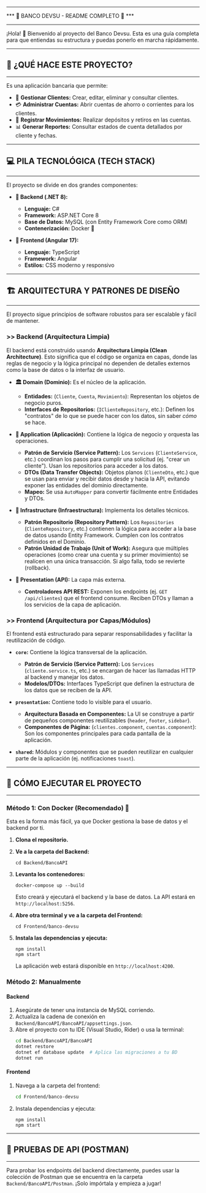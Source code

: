 
***************************************************
*** 🏦 BANCO DEVSU - README COMPLETO 🏦 ***
***************************************************

¡Hola! 👋 Bienvenido al proyecto del Banco Devsu. Esta es una guía completa para que entiendas su estructura y puedas ponerlo en marcha rápidamente.

---
## 🎯 ¿QUÉ HACE ESTE PROYECTO?
---
Es una aplicación bancaria que permite:
* 👤 **Gestionar Clientes:** Crear, editar, eliminar y consultar clientes.
* 💳 **Administrar Cuentas:** Abrir cuentas de ahorro o corrientes para los clientes.
* 💸 **Registrar Movimientos:** Realizar depósitos y retiros en las cuentas.
* 📊 **Generar Reportes:** Consultar estados de cuenta detallados por cliente y fechas.

---
## 💻 PILA TECNOLÓGICA (TECH STACK)
---
El proyecto se divide en dos grandes componentes:

* **🚀 Backend (.NET 8):**
    * **Lenguaje:** C#
    * **Framework:** ASP.NET Core 8
    * **Base de Datos:** MySQL (con Entity Framework Core como ORM)
    * **Contenerización:** Docker 🐳

* **🎨 Frontend (Angular 17):**
    * **Lenguaje:** TypeScript
    * **Framework:** Angular
    * **Estilos:** CSS moderno y responsivo

---
## 🏗️ ARQUITECTURA Y PATRONES DE DISEÑO
---
El proyecto sigue principios de software robustos para ser escalable y fácil de mantener.

### >> Backend (Arquitectura Limpia)

El backend está construido usando **Arquitectura Limpia (Clean Architecture)**. Esto significa que el código se organiza en capas, donde las reglas de negocio y la lógica principal no dependen de detalles externos como la base de datos o la interfaz de usuario.

* **🏛️ Domain (Dominio):** Es el núcleo de la aplicación.
    * **Entidades:** (`Cliente`, `Cuenta`, `Movimiento`): Representan los objetos de negocio puros.
    * **Interfaces de Repositorios:** (`IClienteRepository`, etc.): Definen los "contratos" de lo que se puede hacer con los datos, sin saber *cómo* se hace.

* **🧠 Application (Aplicación):** Contiene la lógica de negocio y orquesta las operaciones.
    * **Patrón de Servicio (Service Pattern):** Los `Services` (`ClienteService`, etc.) coordinan los pasos para cumplir una solicitud (ej. "crear un cliente"). Usan los repositorios para acceder a los datos.
    * **DTOs (Data Transfer Objects):** Objetos planos (`ClienteDto`, etc.) que se usan para enviar y recibir datos desde y hacia la API, evitando exponer las entidades del dominio directamente.
    * **Mapeo:** Se usa `AutoMapper` para convertir fácilmente entre Entidades y DTOs.

* **🔌 Infrastructure (Infraestructura):** Implementa los detalles técnicos.
    * **Patrón Repositorio (Repository Pattern):** Los `Repositories` (`ClienteRepository`, etc.) contienen la lógica para acceder a la base de datos usando Entity Framework. Cumplen con los contratos definidos en el Dominio.
    * **Patrón Unidad de Trabajo (Unit of Work):** Asegura que múltiples operaciones (como crear una cuenta y su primer movimiento) se realicen en una única transacción. Si algo falla, todo se revierte (rollback).

* **📡 Presentation (API):** La capa más externa.
    * **Controladores API REST:** Exponen los endpoints (ej. `GET /api/clientes`) que el frontend consume. Reciben DTOs y llaman a los servicios de la capa de aplicación.

### >> Frontend (Arquitectura por Capas/Módulos)

El frontend está estructurado para separar responsabilidades y facilitar la reutilización de código.

* **`core`:** Contiene la lógica transversal de la aplicación.
    * **Patrón de Servicio (Service Pattern):** Los `Services` (`cliente.service.ts`, etc.) se encargan de hacer las llamadas HTTP al backend y manejar los datos.
    * **Modelos/DTOs:** Interfaces TypeScript que definen la estructura de los datos que se reciben de la API.

* **`presentation`:** Contiene todo lo visible para el usuario.
    * **Arquitectura Basada en Componentes:** La UI se construye a partir de pequeños componentes reutilizables (`header`, `footer`, `sidebar`).
    * **Componentes de Página:** (`clientes.component`, `cuentas.component`): Son los componentes principales para cada pantalla de la aplicación.

* **`shared`:** Módulos y componentes que se pueden reutilizar en cualquier parte de la aplicación (ej. notificaciones `toast`).

---
## 🚀 CÓMO EJECUTAR EL PROYECTO
---
### Método 1: Con Docker (Recomendado) 🐳

Esta es la forma más fácil, ya que Docker gestiona la base de datos y el backend por ti.

1.  **Clona el repositorio.**
2.  **Ve a la carpeta del Backend:**
    ```
    cd Backend/BancoAPI
    ```
3.  **Levanta los contenedores:**
    ```
    docker-compose up --build
    ```
    Esto creará y ejecutará el backend y la base de datos. La API estará en `http://localhost:5256`.

4.  **Abre otra terminal y ve a la carpeta del Frontend:**
    ```
    cd Frontend/banco-devsu
    ```
5.  **Instala las dependencias y ejecuta:**
    ```
    npm install
    npm start
    ```
    La aplicación web estará disponible en `http://localhost:4200`.

### Método 2: Manualmente

#### Backend
1.  Asegúrate de tener una instancia de MySQL corriendo.
2.  Actualiza la cadena de conexión en `Backend/BancoAPI/BancoAPI/appsettings.json`.
3.  Abre el proyecto con tu IDE (Visual Studio, Rider) o usa la terminal:
    ```bash
    cd Backend/BancoAPI/BancoAPI
    dotnet restore
    dotnet ef database update  # Aplica las migraciones a tu BD
    dotnet run
    ```

#### Frontend
1.  Navega a la carpeta del frontend:
    ```bash
    cd Frontend/banco-devsu
    ```
2.  Instala dependencias y ejecuta:
    ```
    npm install
    npm start
    ```

---
## 🧪 PRUEBAS DE API (POSTMAN)
---
Para probar los endpoints del backend directamente, puedes usar la colección de Postman que se encuentra en la carpeta `Backend/BancoAPI/Postman`. ¡Solo impórtala y empieza a jugar!

